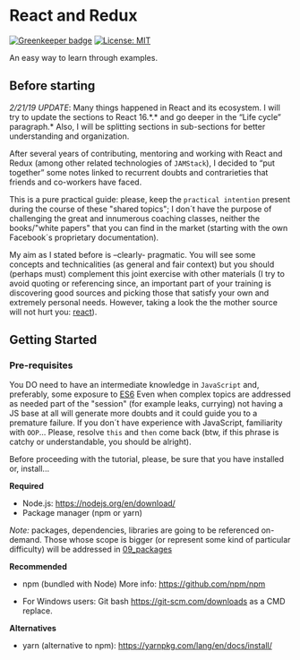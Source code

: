 # React and Redux

[![Greenkeeper badge](https://badges.greenkeeper.io/alpersonalwebsite/react.svg)](https://greenkeeper.io/)
[![License: MIT](https://img.shields.io/badge/License-MIT-brightgreen.svg)](https://opensource.org/licenses/MIT)

An easy way to learn through examples.

## Before starting

_2/21/19 UPDATE_: 
Many things happened in React and its ecosystem. I will try to update the sections to React 16.\*.\* and go deeper in the “Life cycle” paragraph.\* Also, I will be splitting sections in sub-sections for better understanding and organization. 

After several years of contributing, mentoring and working with React and Redux (among other related technologies of `JAMStack`), I decided to “put together” some notes linked to recurrent doubts and contrarieties that friends and co-workers have faced.

This is a pure practical guide: please, keep the `practical intention` present during the course of these "shared topics"; I don´t have the purpose of challenging the great and innumerous coaching classes, neither the books/"white papers" that you can find in the market (starting with the own Facebook´s proprietary documentation).

My aim as I stated before is –clearly- pragmatic. You will see some concepts and technicalities (as general and fair context) but you should (perhaps must) complement this joint exercise with other materials (I try to avoid quoting or referencing since, an important part of your training is discovering good sources and picking those that satisfy your own and extremely personal needs.
However, taking a look the the mother source will not hurt you: [react](https://github.com/facebook/react)).

## Getting Started

### Pre-requisites

You DO need to have an intermediate knowledge in `JavaScript` and, preferably, some exposure to [ES6](http://es6-features.org)
Even when complex topics are addressed as needed part of the "session" (for example leaks, currying) not having a JS base at all will generate more doubts and it could guide you to a premature failure.
If you don´t have experience with JavaScript, familiarity with `OOP`... Please, resolve `this` and `then` come back (btw, if this phrase is catchy or understandable, you should be alright).

Before proceeding with the tutorial, please, be sure that you have installed or, install...

**Required**

* Node.js: https://nodejs.org/en/download/
* Package manager (npm or yarn)

*Note:* packages, dependencies, libraries are going to be referenced on-demand. Those whose scope is bigger (or represent some kind of particular difficulty) will be addressed in [09_packages](09_packages.md)

**Recommended**

* npm (bundled with Node)
  More info: https://github.com/npm/npm

* For Windows users: Git bash https://git-scm.com/downloads as a CMD replace.

**Alternatives**

* yarn (alternative to npm): https://yarnpkg.com/lang/en/docs/install/